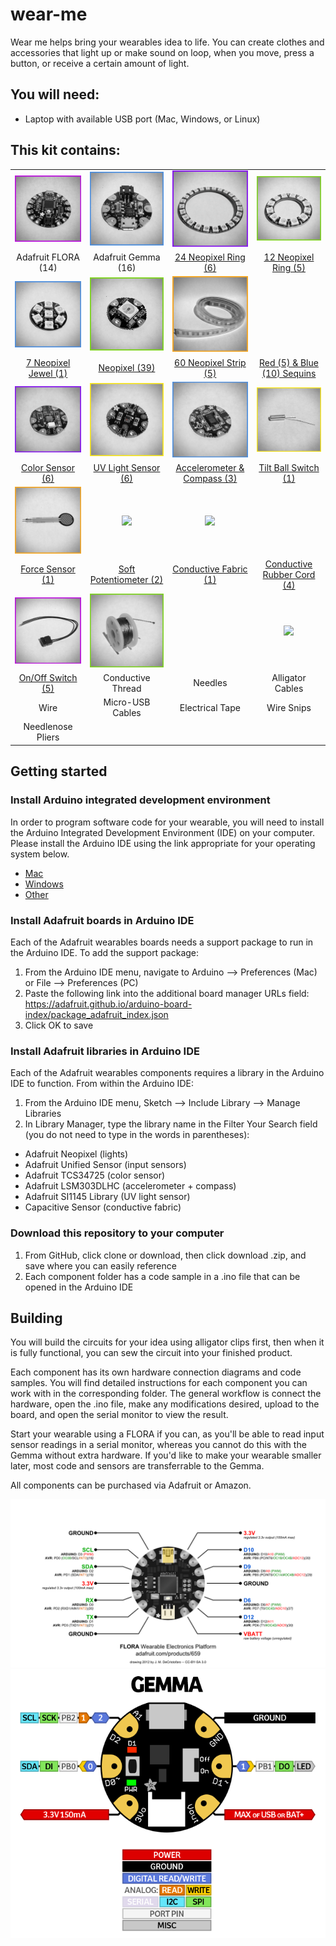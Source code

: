 # wear-me

Wear me helps bring your wearables idea to life. You can create clothes and accessories that light up or make sound on loop, when you move, press a button, or receive a certain amount of light.

## You will need:
- Laptop with available USB port (Mac, Windows, or Linux)

## This kit contains:
|   |   |   |   |
|:---:|:---:|:---:|:---:|
| <img src="https://github.com/eaziware/wear-me/blob/master/images/flora.png" width="250px"/> | <img src="https://github.com/eaziware/wear-me/blob/master/images/gemma.png" width="250px"/> | <img src="https://github.com/eaziware/wear-me/blob/master/images/neopixel-24-ring.png" width="250px"/> | <img src="https://github.com/eaziware/wear-me/blob/master/images/neopixel-12-ring.png" width="250px"/> |
| Adafruit FLORA (14) | Adafruit Gemma (16) | [24 Neopixel Ring (6)](https://github.com/eaziware/wear-me/tree/master/lights-neopixels) | [12 Neopixel Ring (5)](https://github.com/eaziware/wear-me/tree/master/lights-neopixels) |
| <img src="https://github.com/eaziware/wear-me/blob/master/images/neopixel-7-jewel.png" width="250px"/> | <img src="https://github.com/eaziware/wear-me/blob/master/images/neopixel.png" width="250px"/> | <img src="https://github.com/eaziware/wear-me/blob/master/images/neopixel-60-strip.png" width="250px"/> |   |
| [7 Neopixel Jewel (1)](https://github.com/eaziware/wear-me/tree/master/lights-neopixels) | [Neopixel (39)](https://github.com/eaziware/wear-me/tree/master/lights-neopixels) | [60 Neopixel Strip (5)](https://github.com/eaziware/wear-me/tree/master/lights-neopixels) | [Red (5) & Blue (10) Sequins](https://github.com/eaziware/wear-me/tree/master/lights-sequins) |
| <img src="https://github.com/eaziware/wear-me/blob/master/images/color-sensor.png" width="250px"/> | <img src="https://github.com/eaziware/wear-me/blob/master/images/uv-light-sensor.png" width="250px"/> | <img src="https://github.com/eaziware/wear-me/blob/master/images/accelerometer-compass.png" width="250px"/> | <img src="https://github.com/eaziware/wear-me/blob/master/images/tilt-ball-switch.png" width="250px"/> |
| [Color Sensor (6)](https://github.com/eaziware/wear-me/tree/master/inputs-color-sensor) | [UV Light Sensor (6)](https://github.com/eaziware/wear-me/tree/master/inputs-uv-light-sensor) | [Accelerometer & Compass (3)](https://github.com/eaziware/wear-me/tree/master/inputs-accelerometer-compass) | [Tilt Ball Switch (1)](https://github.com/eaziware/wear-me/tree/master/inputs-tilt-ball-switch) |
| <img src="https://github.com/eaziware/wear-me/blob/master/images/force-sensor.png" width="250px"/> | <img src="https://github.com/eaziware/wear-me/blob/master/images/soft-potentiometer.png" width="250px"/> | <img src="https://github.com/eaziware/wear-me/blob/master/images/conductive-fabric.png" width="250px"/> |   |
| [Force Sensor (1)](https://github.com/eaziware/wear-me/tree/master/inputs-force-sensor) | [Soft Potentiometer (2)](https://github.com/eaziware/wear-me/tree/master/inputs-soft-potentiometer) | [Conductive Fabric (1)](https://github.com/eaziware/wear-me/tree/master/inputs-conductive-fabric) | [Conductive Rubber Cord (4)](https://github.com/eaziware/wear-me/tree/master/inputs-conductive-rubber-cord-stretch-sensor) |
| <img src="https://github.com/eaziware/wear-me/blob/master/images/on-off-switch.png" width="250px"/> | <img src="https://github.com/eaziware/wear-me/blob/master/images/conductive-thread.png" width="250px"/> |   | <img src="https://github.com/eaziware/wear-me/blob/master/images/alligator-clips.png" width="250px"/> |   |
| [On/Off Switch (5)](https://github.com/eaziware/wear-me/tree/master/inputs-on-off-switch) | Conductive Thread | Needles | Alligator Cables |
| Wire | Micro-USB Cables | Electrical Tape | Wire Snips |
| Needlenose Pliers |

## Getting started
### Install Arduino integrated development environment
In order to program software code for your wearable, you will need to install the Arduino Integrated Development Environment (IDE) on your computer. Please install the Arduino IDE using the link appropriate for your operating system below.
- [Mac](https://www.arduino.cc/download_handler.php?f=/arduino-1.8.5-macosx.zip)
- [Windows](https://www.arduino.cc/download_handler.php?f=https://www.microsoft.com/store/apps/9nblggh4rsd8?ocid=badge)
- [Other](https://www.arduino.cc/en/Main/Software)

### Install Adafruit boards in Arduino IDE
Each of the Adafruit wearables boards needs a support package to run in the Arduino IDE. To add the support package:
1. From the Arduino IDE menu, navigate to Arduino --> Preferences (Mac) or File --> Preferences (PC)
2. Paste the following link into the additional board manager URLs field: https://adafruit.github.io/arduino-board-index/package_adafruit_index.json
3. Click OK to save

### Install Adafruit libraries in Arduino IDE
Each of the Adafruit wearables components requires a library in the Arduino IDE to function. From within the Arduino IDE:
1. From the Arduino IDE menu, Sketch --> Include Library --> Manage Libraries
2. In Library Manager, type the library name in the Filter Your Search field (you do not need to type in the words in parentheses):
- Adafruit Neopixel (lights)
- Adafruit Unified Sensor (input sensors)
- Adafruit TCS34725 (color sensor)
- Adafruit LSM303DLHC (accelerometer + compass)
- Adafruit SI1145 Library (UV light sensor)
- Capacitive Sensor (conductive fabric)

### Download this repository to your computer
1. From GitHub, click clone or download, then click download .zip, and save where you can easily reference
2. Each component folder has a code sample in a .ino file that can be opened in the Arduino IDE

## Building
You will build the circuits for your idea using alligator clips first, then when it is fully functional, you can sew the circuit into your finished product.

Each component has its own hardware connection diagrams and code samples. You will find detailed instructions for each component you can work with in the corresponding folder. The general workflow is connect the hardware, open the .ino file, make any modifications desired, upload to the board, and open the serial monitor to view the result.

Start your wearable using a FLORA if you can, as you'll be able to read input sensor readings in a serial monitor, whereas you cannot do this with the Gemma without extra hardware. If you'd like to make your wearable smaller later, most code and sensors are transferrable to the Gemma.

All components can be purchased via Adafruit or Amazon.

<img src="https://github.com/eaziware/wear-me/blob/master/images/flora_pinout.png"/>
<div align="center"><img src="https://github.com/eaziware/wear-me/blob/master/images/gemma_pinout.png"/></div>

